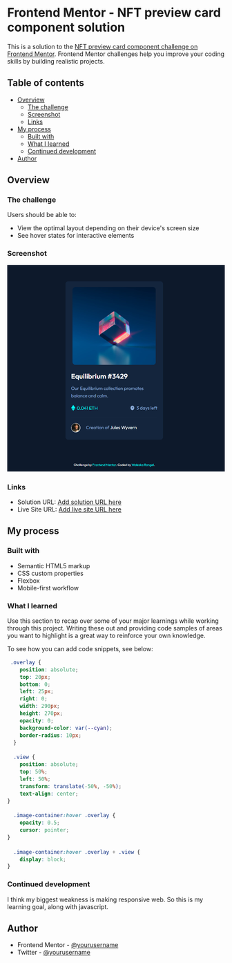 # Frontend Mentor - NFT preview card component solution

This is a solution to the [NFT preview card component challenge on Frontend Mentor](https://www.frontendmentor.io/challenges/nft-preview-card-component-SbdUL_w0U). Frontend Mentor challenges help you improve your coding skills by building realistic projects. 

## Table of contents

- [Overview](#overview)
  - [The challenge](#the-challenge)
  - [Screenshot](#screenshot)
  - [Links](#links)
- [My process](#my-process)
  - [Built with](#built-with)
  - [What I learned](#what-i-learned)
  - [Continued development](#continued-development)
- [Author](#author)


## Overview

### The challenge

Users should be able to:

- View the optimal layout depending on their device's screen size
- See hover states for interactive elements

### Screenshot

![](https://github.com/waleska-alexandra/nft-preview-card-component/blob/main/project-preview.png)


### Links

- Solution URL: [Add solution URL here](https://your-solution-url.com)
- Live Site URL: [Add live site URL here](https://your-live-site-url.com)

## My process

### Built with

- Semantic HTML5 markup
- CSS custom properties
- Flexbox
- Mobile-first workflow


### What I learned

Use this section to recap over some of your major learnings while working through this project. Writing these out and providing code samples of areas you want to highlight is a great way to reinforce your own knowledge.

To see how you can add code snippets, see below:


```css
 .overlay {
    position: absolute;
    top: 20px;
    bottom: 0;
    left: 25px;
    right: 0;
    width: 290px;
    height: 270px;
    opacity: 0;
    background-color: var(--cyan);
    border-radius: 10px;
  }
  
  .view {
    position: absolute;
    top: 50%;
    left: 50%;
    transform: translate(-50%, -50%);
    text-align: center;
}
  
  .image-container:hover .overlay {
    opacity: 0.5;
    cursor: pointer;
}
  
  .image-container:hover .overlay + .view {
    display: block;
}
```


### Continued development

I think my biggest weakness is making responsive web. So this is my learning goal, along with javascript.



## Author

- Frontend Mentor - [@yourusername](https://www.frontendmentor.io/profile/waleska-alexandra)
- Twitter - [@yourusername](https://twitter.com/rangelwaleska_)

